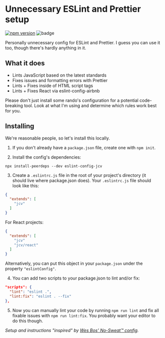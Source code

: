 # Unnecessary ESLint and Prettier setup

[![npm version](https://img.shields.io/npm/v/eslint-config-jcv)](https://www.npmjs.com/package/eslint-plugin-jcv)
![badge](https://action-badges.now.sh/fourjuaneight/eslint-config-jcv)

Personally unnecessary config for ESLint and Prettier. I guess you can use it too, though there's hardly anything in it.

## What it does
* Lints JavaScript based on the latest standards
* Fixes issues and formatting errors with Prettier
* Lints + Fixes inside of HTML script tags
* Lints + Fixes React via eslint-config-airbnb

Please don't just install some rando's configuration for a potential code-breaking tool. Look at what I'm using and determine which rules work best for you.

## Installing
We're reasonable people, so let's install this locally.

1. If you don't already have a `package.json` file, create one with `npm init`.

2. Install the config's dependencies:

```
npx install-peerdeps --dev eslint-config-jcv
```

3. Create a `.eslintrc.js` file in the root of your project's directory (it should live where package.json does). Your `.eslintrc.js` file should look like this:

```json
{
  "extends": [
    "jcv"
  ]
}
```

For React projects:
```json
{
  "extends": [
    "jcv"
    "jcv/react"
  ]
}
```

Alternatively, you can put this object in your `package.json` under the property `"eslintConfig"`.

4. You can add two scripts to your package.json to lint and/or fix:

```json
"scripts": {
  "lint": "eslint .",
  "lint:fix": "eslint . --fix"
},
```

5. Now you can manually lint your code by running `npm run lint` and fix all fixable issues with `npm run lint:fix`. You probably want your editor to do this though.


_Setup and instructions "inspired" by [Wes Bos' No-Sweat™ config](https://github.com/wesbos/eslint-config-wesbos/)._